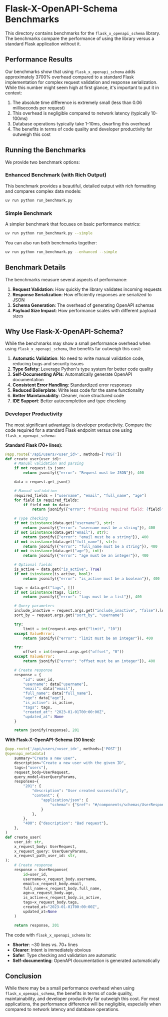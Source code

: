 # Flask-X-OpenAPI-Schema Benchmarks

This directory contains benchmarks for the `flask_x_openapi_schema` library. The benchmarks compare the performance of using the library versus a standard Flask application without it.

## Performance Results

Our benchmarks show that using `flask_x_openapi_schema` adds approximately 3700% overhead compared to a standard Flask implementation for complex request validation and response serialization. While this number might seem high at first glance, it's important to put it in context:

1. The absolute time difference is extremely small (less than 0.06 milliseconds per request)
2. This overhead is negligible compared to network latency (typically 10-100ms)
3. Database operations typically take 1-10ms, dwarfing this overhead
4. The benefits in terms of code quality and developer productivity far outweigh this cost

## Running the Benchmarks

We provide two benchmark options:

### Enhanced Benchmark (with Rich Output)

This benchmark provides a beautiful, detailed output with rich formatting and compares complex data models:

```bash
uv run python run_benchmark.py
```

### Simple Benchmark

A simpler benchmark that focuses on basic performance metrics:

```bash
uv run python run_benchmark.py --simple
```

You can also run both benchmarks together:

```bash
uv run python run_benchmark.py --enhanced --simple
```

## Benchmark Details

The benchmarks measure several aspects of performance:

1. **Request Validation**: How quickly the library validates incoming requests
2. **Response Serialization**: How efficiently responses are serialized to JSON
3. **Schema Generation**: The overhead of generating OpenAPI schemas
4. **Payload Size Impact**: How performance scales with different payload sizes

## Why Use Flask-X-OpenAPI-Schema?

While the benchmarks may show a small performance overhead when using `flask_x_openapi_schema`, the benefits far outweigh this cost:

1. **Automatic Validation**: No need to write manual validation code, reducing bugs and security issues
2. **Type Safety**: Leverage Python's type system for better code quality
3. **Self-Documenting APIs**: Automatically generate OpenAPI documentation
4. **Consistent Error Handling**: Standardized error responses
5. **Reduced Boilerplate**: Write less code for the same functionality
6. **Better Maintainability**: Cleaner, more structured code
7. **IDE Support**: Better autocompletion and type checking

### Developer Productivity

The most significant advantage is developer productivity. Compare the code required for a standard Flask endpoint versus one using `flask_x_openapi_schema`:

**Standard Flask (70+ lines):**
```python
@app.route('/api/users/<user_id>', methods=['POST'])
def create_user(user_id):
    # Manual validation and parsing
    if not request.is_json:
        return jsonify({"error": "Request must be JSON"}), 400

    data = request.get_json()

    # Manual validation
    required_fields = ["username", "email", "full_name", "age"]
    for field in required_fields:
        if field not in data:
            return jsonify({"error": f"Missing required field: {field}"}), 400

    # Type checking
    if not isinstance(data.get("username"), str):
        return jsonify({"error": "username must be a string"}), 400
    if not isinstance(data.get("email"), str):
        return jsonify({"error": "email must be a string"}), 400
    if not isinstance(data.get("full_name"), str):
        return jsonify({"error": "full_name must be a string"}), 400
    if not isinstance(data.get("age"), int):
        return jsonify({"error": "age must be an integer"}), 400

    # Optional fields
    is_active = data.get("is_active", True)
    if not isinstance(is_active, bool):
        return jsonify({"error": "is_active must be a boolean"}), 400

    tags = data.get("tags", [])
    if not isinstance(tags, list):
        return jsonify({"error": "tags must be a list"}), 400

    # Query parameters
    include_inactive = request.args.get("include_inactive", "false").lower() == "true"
    sort_by = request.args.get("sort_by", "username")

    try:
        limit = int(request.args.get("limit", "10"))
    except ValueError:
        return jsonify({"error": "limit must be an integer"}), 400

    try:
        offset = int(request.args.get("offset", "0"))
    except ValueError:
        return jsonify({"error": "offset must be an integer"}), 400

    # Create response
    response = {
        "id": user_id,
        "username": data["username"],
        "email": data["email"],
        "full_name": data["full_name"],
        "age": data["age"],
        "is_active": is_active,
        "tags": tags,
        "created_at": "2023-01-01T00:00:00Z",
        "updated_at": None
    }

    return jsonify(response), 201
```

**With Flask-X-OpenAPI-Schema (30 lines):**
```python
@app.route('/api/users/<user_id>', methods=['POST'])
@openapi_metadata(
    summary="Create a new user",
    description="Create a new user with the given ID",
    tags=["users"],
    request_body=UserRequest,
    query_model=UserQueryParams,
    responses={
        "201": {
            "description": "User created successfully",
            "content": {
                "application/json": {
                    "schema": {"$ref": "#/components/schemas/UserResponse"}
                }
            },
        },
        "400": {"description": "Bad request"},
    },
)
def create_user(
    user_id: str,
    x_request_body: UserRequest,
    x_request_query: UserQueryParams,
    x_request_path_user_id: str,
):
    # Create response
    response = UserResponse(
        id=user_id,
        username=x_request_body.username,
        email=x_request_body.email,
        full_name=x_request_body.full_name,
        age=x_request_body.age,
        is_active=x_request_body.is_active,
        tags=x_request_body.tags,
        created_at="2023-01-01T00:00:00Z",
        updated_at=None
    )

    return response, 201
```

The code with `flask_x_openapi_schema` is:
- **Shorter**: ~30 lines vs. 70+ lines
- **Clearer**: Intent is immediately obvious
- **Safer**: Type checking and validation are automatic
- **Self-documenting**: OpenAPI documentation is generated automatically

## Conclusion

While there may be a small performance overhead when using `flask_x_openapi_schema`, the benefits in terms of code quality, maintainability, and developer productivity far outweigh this cost. For most applications, the performance difference will be negligible, especially when compared to network latency and database operations.

